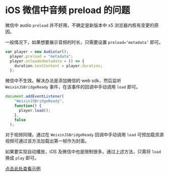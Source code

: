 iOS 微信中音频 preload 的问题
===

微信中 audio `preload` 并不好用，不确定是新版本中 x5 浏览器内核有变更的原因。

一般情况下，如果想要展示音频的时长，只需要设置 `preload=‘metadata’` 即可。 

```js
var player = new Audio(url);
  player.preload = "metadata";
  player.onloadedmetadata = () => {
    duration.textContent = player.duration;
  };
```

微信中不生效。解决办法是添加微信的 web sdk，然后监听 `WeixinJSBridgeReady` 事件，在该事件的回调中手动调用 `load` 即可。

```js
document.addEventListener(
    "WeixinJSBridgeReady",
    function() {
      player.load();
    },
    false
  );
```

对于视频同理。通过在 `WeixinJSBridgeReady` 回调中手动调用 `load` 可预加载资源视频可通过该方法加载出第一帧作为封面。

如果要实现自动播放，iOS 及微信中也是限制很多。通过上述方法，只需将 `load` 换成 `play` 即可。

[点击此处查看示例](https://wayou.github.io/posts/wechat-audio-preload-issue/index.html)

